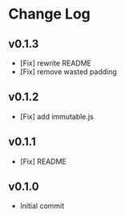 # Change Log

## v0.1.3
 - [Fix] rewrite README
 - [Fix] remove wasted padding

## v0.1.2
 - [Fix] add immutable.js

## v0.1.1
 - [Fix] README

## v0.1.0
 - Initial commit
